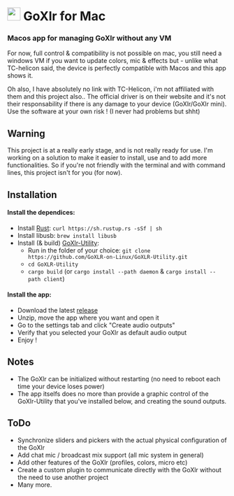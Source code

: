 #  <img src="https://media.discordapp.net/attachments/756659826045485088/968640294033686619/icon_128x128.png" width="30"> GoXlr for Mac
### Macos app for managing GoXlr without any VM

For now, full control & compatibility is not possible on mac, you still need a windows VM if you want to update colors, mic & effects but - unlike what TC-helicon said, the device is perfectly compatible with Macos and this app shows it.

Oh also, I have absolutely no link with TC-Helicon, i'm not affiliated with them and this project also.. The official driver is on their website and it's not their responsability if there is any damage to your device (GoXlr/GoXlr mini). Use the software at your own risk ! (I never had problems but shht)

## Warning

This project is at a really early stage, and is not really ready for use. I'm working on a solution to make it easier to install, use and to add more functionalities. So if you're not friendly with the terminal and with command lines, this project isn't for you (for now).

## Installation

#### Install the dependices:

- Install [Rust](https://rustup.rs/): `curl https://sh.rustup.rs -sSf | sh`
- Install libusb: `brew install libusb`
- Install (& build) [GoXlr-Utility](https://github.com/GoXLR-on-Linux/GoXLR-Utility):
    - Run in the folder of your choice: `git clone https://github.com/GoXLR-on-Linux/GoXLR-Utility.git`
    - `cd GoXLR-Utility`
    - `cargo build` (or `cargo install --path daemon` & `cargo install --path client`)

#### Install the app:

- Download the latest [release](https://github.com/Adelenade/GoXlr-Macos/releases)
- Unzip, move the app where you want and open it
- Go to the settings tab and click "Create audio outputs"
- Verify that you selected your GoXlr as default audio output
- Enjoy !

## Notes

- The GoXlr can be initialized without restarting (no need to reboot each time your device loses power)
- The app itselfs does no more than provide a graphic control of the GoXlr-Utility that you've installed below, and creating the sound outputs.

## ToDo

- Synchronize sliders and pickers with the actual physical configuration of the GoXlr
- Add chat mic / broadcast mix support (all mic system in general)
- Add other features of the GoXlr (profiles, colors, micro etc)
- Create a custom plugin to communicate directly with the GoXlr without the need to use another project
- Many more.
